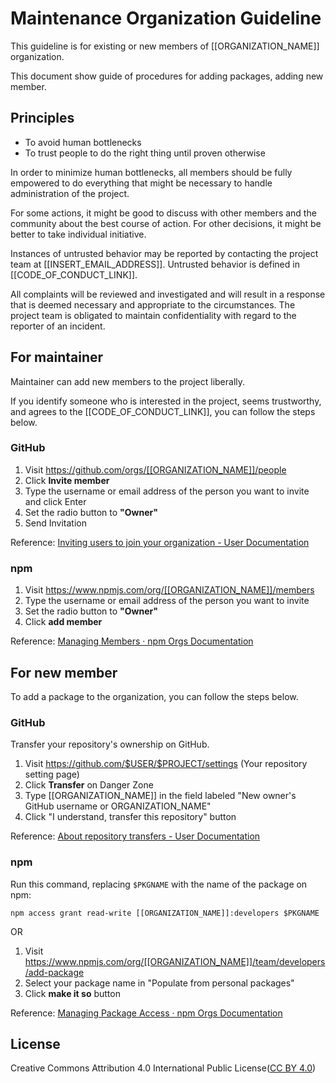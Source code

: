 # Maintenance Organization Guideline

This guideline is for existing or new members of [[ORGANIZATION_NAME]] organization.

This document show guide of procedures for adding packages, adding new member.

## Principles

- To avoid human bottlenecks
- To trust people to do the right thing until proven otherwise

In order to minimize human bottlenecks, all members should be fully empowered to do everything that might be necessary to handle administration of the project.

For some actions, it might be good to discuss with other members and the community about the best course of action.
For other decisions, it might be better to take individual initiative.

Instances of untrusted behavior may be reported by contacting the project team at [[INSERT_EMAIL_ADDRESS]]. 
Untrusted behavior is defined in [[CODE_OF_CONDUCT_LINK]].

All complaints will be reviewed and investigated and will result in a response that is deemed necessary and appropriate to the circumstances. The project team is obligated to maintain confidentiality with regard to the reporter of an incident.

## For maintainer

Maintainer can add new members to the project liberally.

If you identify someone who is interested in the project, seems trustworthy, and agrees to the [[CODE_OF_CONDUCT_LINK]], you can follow the steps below.

### GitHub

1. Visit <https://github.com/orgs/[[ORGANIZATION_NAME]]/people>
2. Click **Invite member**
3. Type the username or email address of the person you want to invite and click Enter
4. Set the radio button to **"Owner"**
5. Send Invitation

Reference: [Inviting users to join your organization - User Documentation](https://help.github.com/articles/inviting-users-to-join-your-organization/)

### npm

1. Visit <https://www.npmjs.com/org/[[ORGANIZATION_NAME]]/members>
2. Type the username or email address of the person you want to invite
3. Set the radio button to **"Owner"**
4. Click **add member**

Reference: [Managing Members · npm Orgs Documentation](https://www.npmjs.com/docs/orgs/managing-members.html)

## For new member

To add a package to the organization, you can follow the steps below.

### GitHub

Transfer your repository's ownership on GitHub.

1. Visit <https://github.com/$USER/$PROJECT/settings> (Your repository setting page)
2. Click **Transfer** on Danger Zone
3. Type [[ORGANIZATION_NAME]] in the field labeled "New owner's GitHub username or ORGANIZATION_NAME"
4. Click "I understand, transfer this repository" button

Reference: [About repository transfers - User Documentation](https://help.github.com/articles/about-repository-transfers/)

### npm

Run this command, replacing `$PKGNAME` with the name of the package on npm:

```shell-session
npm access grant read-write [[ORGANIZATION_NAME]]:developers $PKGNAME
```

OR

1. Visit <https://www.npmjs.com/org/[[ORGANIZATION_NAME]]/team/developers/add-package>
2. Select your package name in "Populate from personal packages"
3. Click **make it so** button

Reference: [Managing Package Access · npm Orgs Documentation](https://www.npmjs.com/docs/orgs/managing-package-access.html)

## License

Creative Commons Attribution 4.0 International Public License([CC BY 4.0](https://creativecommons.org/licenses/by/4.0/))